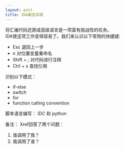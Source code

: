 ```yaml
---
layout: post
title: IDA最佳实践
---
```

将汇编代码还原成高级语言是一项富有挑战性的任务。   
IDA使这项工作变得容易了。我们来认识以下常用的快捷键:
- Esc 退回上一步
- n 对位置变量重命名
- Shift + ; 对代码进行注释
- Ctrl + x 查找引用

识别以下模式：
- if-else
- switch
- for
- function calling convention

脚本语言编写：
IDC 和 python




备注：
Xref回答了两个问题：
1. 谁调用了我？
2. 我调用了谁？

